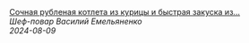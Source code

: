 <!--2024-08-09 20:43:26-->
<div class="yb">
  <a class="nodecor" href="/index.html?eda/sochnaya_rublenaya_kotleta_iz_kuricy_i_bystraya_zakuska_iz_luka_zeleni_i_tomatov">
    <img class="preview" data-videoid="iuo8OvN6-B4" src="https://i2.ytimg.com/vi/iuo8OvN6-B4/hqdefault.jpg" align="middle" alt="">
  </a>
  <div class="inlbl text">
    <a class="nodecor" href="/index.html?eda/sochnaya_rublenaya_kotleta_iz_kuricy_i_bystraya_zakuska_iz_luka_zeleni_i_tomatov">Сочная рубленая котлета из курицы и быстрая закуска из...</a><br>
    <i class="smaller2">Шеф-повар Василий Емельяненко</i><br>
    <i class="smaller3">2024-08-09</i>
  </div>
</div>
